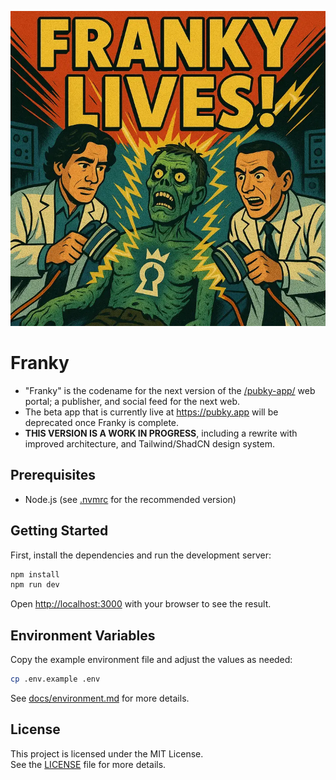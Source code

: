 ![Franky Logo](/public/franky.png)

# Franky

- "Franky" is the codename for the next version of the [/pubky-app/](https://github.com/pubky/pubky-app) web portal; a publisher, and social feed for the next web.
- The beta app that is currently live at https://pubky.app will be deprecated once Franky is complete.
- **THIS VERSION IS A WORK IN PROGRESS**, including a rewrite with improved architecture, and Tailwind/ShadCN design system.

## Prerequisites

- Node.js (see [.nvmrc](./.nvmrc) for the recommended version)

## Getting Started

First, install the dependencies and run the development server:

```bash
npm install
npm run dev
```

Open [http://localhost:3000](http://localhost:3000) with your browser to see the result.

## Environment Variables

Copy the example environment file and adjust the values as needed:

```bash
cp .env.example .env
```

See [docs/environment.md](./docs/environment.md) for more details.

## License

This project is licensed under the MIT License.  
See the [LICENSE](./LICENSE) file for more details.
